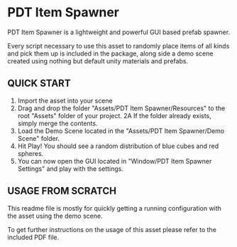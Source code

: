 # PDT Item Spawner 

PDT Item Spawner is a lightweight and powerful GUI based prefab spawner.

[](https://i.imgur.com/zdde9ob.png)

Every script necessary to use this asset to randomly place items of all kinds
and pick them up is included in the package, along side a demo scene created 
using nothing but default unity materials and prefabs.

## QUICK START

1. Import the asset into your scene
2. Drag and drop the folder "Assets/PDT Item Spawner/Resources" to the root "Assets" folder of your project.
2A If the folder already exists, simply merge the contents.
3. Load the Demo Scene located in the "Assets/PDT Item Spawner/Demo Scene" folder.
4. Hit Play! You should see a random distribution of blue cubes and red spheres.
5. You can now open the GUI located in "Window/PDT Item Spawner Settings" and play with the settings.

## USAGE FROM SCRATCH

This readme file is mostly for quickly getting a running configuration with the asset using the demo scene.

To get further instructions on the usage of this asset please refer to the included PDF file. 
